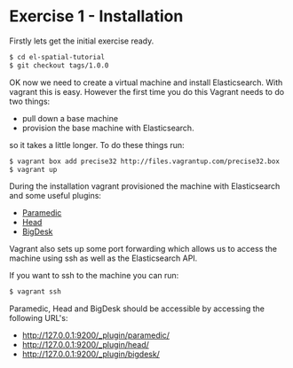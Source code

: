 # Exercise 1 - Installation

Firstly lets get the initial exercise ready.
```bash
$ cd el-spatial-tutorial
$ git checkout tags/1.0.0
```

OK now we need to create a virtual machine and install Elasticsearch. With vagrant this is easy. However the first time you do this Vagrant needs to do two things:

+ pull down a base machine
+ provision the base machine with Elasticsearch.

so it takes a little longer. To do these things run:
```bash
$ vagrant box add precise32 http://files.vagrantup.com/precise32.box
$ vagrant up
```

During the installation vagrant provisioned the machine with Elasticsearch and some useful plugins:
+ [Paramedic](https://github.com/karmi/elasticsearch-paramedic)
+ [Head](http://mobz.github.io/elasticsearch-head/)
+ [BigDesk](https://github.com/lukas-vlcek/bigdesk)

Vagrant also sets up some port forwarding which allows us to access the machine using ssh as well as the Elasticsearch API.

If you want to ssh to the machine you can run:
```bash
$ vagrant ssh
```

Paramedic, Head and BigDesk should be accessible by accessing the following URL's:

+ http://127.0.0.1:9200/_plugin/paramedic/
+ http://127.0.0.1:9200/_plugin/head/
+ http://127.0.0.1:9200/_plugin/bigdesk/
